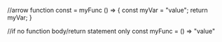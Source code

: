 //arrow function
const = myFunc () => {
const myVar = "value";
return myVar;
}

//if no function body/return statement only
const myFunc = () => "value"
